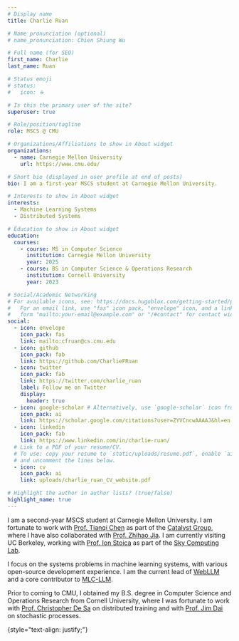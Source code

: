 ```yaml
---
# Display name
title: Charlie Ruan

# Name pronunciation (optional)
# name_pronunciation: Chien Shiung Wu

# Full name (for SEO)
first_name: Charlie
last_name: Ruan

# Status emoji
# status:
#   icon: ☕️

# Is this the primary user of the site?
superuser: true

# Role/position/tagline
role: MSCS @ CMU

# Organizations/Affiliations to show in About widget
organizations:
  - name: Carnegie Mellon University
    url: https://www.cmu.edu/

# Short bio (displayed in user profile at end of posts)
bio: I am a first-year MSCS student at Carnegie Mellon University.

# Interests to show in About widget
interests:
  - Machine Learning Systems
  - Distributed Systems

# Education to show in About widget
education:
  courses:
    - course: MS in Computer Science
      institution: Carnegie Mellon University
      year: 2025
    - course: BS in Computer Science & Operations Research
      institution: Cornell University
      year: 2023

# Social/Academic Networking
# For available icons, see: https://docs.hugoblox.com/getting-started/page-builder/#icons
#   For an email link, use "fas" icon pack, "envelope" icon, and a link in the
#   form "mailto:your-email@example.com" or "/#contact" for contact widget.
social:
  - icon: envelope
    icon_pack: fas
    link: mailto:cfruan@cs.cmu.edu
  - icon: github
    icon_pack: fab
    link: https://github.com/CharlieFRuan
  - icon: twitter
    icon_pack: fab
    link: https://twitter.com/charlie_ruan
    label: Follow me on Twitter
    display:
      header: true
  - icon: google-scholar # Alternatively, use `google-scholar` icon from `ai` icon pack
    icon_pack: ai
    link: https://scholar.google.com/citations?user=ZYVCncwAAAAJ&hl=en
  - icon: linkedin
    icon_pack: fab
    link: https://www.linkedin.com/in/charlie-ruan/
  # Link to a PDF of your resume/CV.
  # To use: copy your resume to `static/uploads/resume.pdf`, enable `ai` icons in `params.yaml`,
  # and uncomment the lines below.
  - icon: cv
    icon_pack: ai
    link: uploads/charlie_ruan_CV_website.pdf

# Highlight the author in author lists? (true/false)
highlight_name: true
---
```


I am a second-year MSCS student at Carnegie Mellon University. I am fortunate to work with [Prof. Tianqi Chen](https://tqchen.com/) as part of the [Catalyst Group](https://catalyst.cs.cmu.edu/), where I have also collaborated with [Prof. Zhihao Jia](https://www.cs.cmu.edu/~zhihaoj2/). I am currently visiting UC Berkeley, working with [Prof. Ion Stoica](https://people.eecs.berkeley.edu/~istoica/) as part of the [Sky Computing Lab](https://sky.cs.berkeley.edu/).

I focus on the systems problems in machine learning systems, with various open-source
development experience. I am the current lead of [WebLLM](https://github.com/mlc-ai/web-llm) and a core contributor to [MLC-LLM](https://github.com/mlc-ai/mlc-llm).

Prior to coming to CMU, I obtained my B.S. degree in Computer Science and Operations Research from Cornell University,
where I was fortunate to work with [Prof. Christopher De Sa](https://www.cs.cornell.edu/~cdesa/) on distributed training and with [Prof. Jim Dai](https://people.orie.cornell.edu/jdai/) on stochastic processes.

{style="text-align: justify;"}
